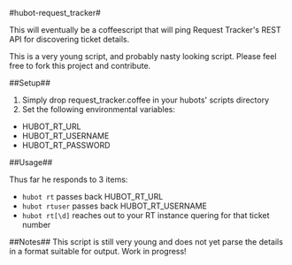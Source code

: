 #hubot-request_tracker#

This will eventually be a coffeescript that will ping Request Tracker's REST API for discovering ticket details.

This is a very young script, and probably nasty looking script.  Please feel free to fork this project and contribute.

##Setup##
 1. Simply drop request\_tracker.coffee in your hubots' scripts directory
 2. Set the following environmental variables:
  * HUBOT\_RT\_URL
  * HUBOT\_RT\_USERNAME
  * HUBOT\_RT\_PASSWORD

##Usage##

Thus far he responds to 3 items:
 * `hubot rt` passes back HUBOT\_RT\_URL
 * `hubot rtuser` passes back HUBOT\_RT\_USERNAME
 * `hubot rt[\d]` reaches out to your RT instance quering for that ticket number

##Notes##
This script is still very young and does not yet parse the details in a format suitable for output.  Work in progress!
